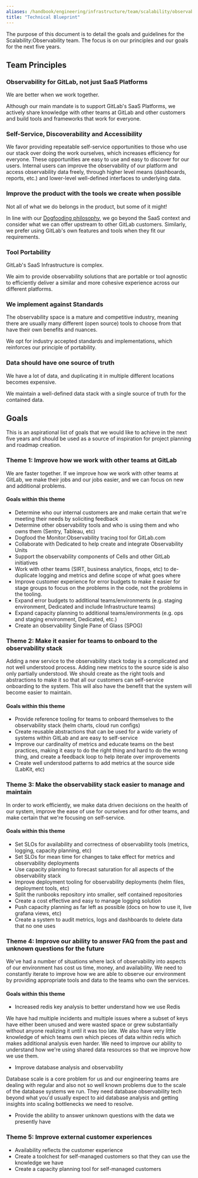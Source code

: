 ```yaml
---
aliases: /handbook/engineering/infrastructure/team/scalability/observability/technical_blueprint.html
title: "Technical Blueprint"
---
```


The purpose of this document is to detail the goals and guidelines for the Scalability:Observability team. The focus is on our principles and our goals for the next five years.

## Team Principles

### Observability for GitLab, not just SaaS Platforms

We are better when we work together.

Although our main mandate is to support GitLab's SaaS Platforms, we actively share knowledge with other teams at GitLab and other customers and build tools and frameworks that work for everyone.

### Self-Service, Discoverability and Accessibility

We favor providing repeatable self-service opportunities to those who use our stack over doing the work ourselves, which increases efficiency for everyone.
These opportunities are easy to use and easy to discover for our users.
Internal users can improve the observability of our platform and access observability data freely, through higher level means (dashboards, reports, etc.) and lower-level well-defined interfaces to underlying data.

### Improve the product with the tools we create when possible

Not all of what we do belongs in the product, but some of it might!

In line with our [Dogfooding philosophy](https://handbook.gitlab.com/handbook/product/product-processes/dogfooding-for-product-mgt/), we go beyond the SaaS context and consider what we can offer upstream to other GitLab customers.
Similarly, we prefer using GitLab's own features and tools when they fit our requirements.

### Tool Portability

GitLab's SaaS Infrastructure is complex.

We aim to provide observability solutions that are portable or tool agnostic to efficiently deliver a similar and more cohesive experience across our different platforms.

### We implement against Standards

The observability space is a mature and competitive industry, meaning there are usually many different (open source) tools to choose from that have their own benefits and nuances.

We opt for industry accepted standards and implementations, which reinforces our principle of portability.

### Data should have one source of truth

We have a lot of data, and duplicating it in multiple different locations becomes expensive.

We maintain a well-defined data stack with a single source of truth for the contained data.

## Goals

This is an aspirational list of goals that we would like to achieve in the next five years and should be used as a source of inspiration for project planning and roadmap creation.

### Theme 1: Improve how we work with other teams at GitLab

We are faster together.  If we improve how we work with other teams at GitLab, we make their jobs and our jobs easier, and we can focus on new and additional problems.

#### Goals within this theme

- Determine who our internal customers are and make certain that we're meeting their needs by soliciting feedback
- Determine other observability tools and who is using them and who owns them (Sentry, Tableau, etc)
- Dogfood the Monitor:Observability tracing tool for GitLab.com
- Collaborate with Dedicated to help create and integrate Observability Units
- Support the observability components of Cells and other GitLab initiatives
- Work with other teams (SIRT, business analytics, finops, etc) to de-duplicate logging and metrics and define scope of what goes where
- Improve customer experience for error budgets to make it easier for stage groups to focus on the problems in the code, not the problems in the tooling.
- Expand error budgets to additional teams/environments (e.g. staging environment, Dedicated and include Infrastructure teams)
- Expand capacity planning to additional teams/environments (e.g. ops and staging environment, Dedicated, etc.)
- Create an observability Single Pane of Glass (SPOG)

### Theme 2: Make it easier for teams to onboard to the observability stack

Adding a new service to the observability stack today is a complicated and not well understood process.  Adding new metrics to the source side is also only partially understood.  We should create as the right tools and abstractions to make it so that all our customers can self-service onboarding to the system.  This will also have the benefit that the system will become easier to maintain.

#### Goals within this theme

- Provide reference tooling for teams to onboard themselves to the observability stack (helm charts, cloud run configs)
- Create reusable abstractions that can be used for a wide variety of systems within GitLab and are easy to self-service
- Improve our cardinality of metrics and educate teams on the best practices, making it easy to do the right thing and hard to do the wrong thing, and create a feedback loop to help iterate over improvements
- Create well understood patterns to add metrics at the source side (LabKit, etc)

### Theme 3: Make the observability stack easier to manage and maintain

In order to work efficiently, we make data driven decisions on the health of our system, improve the ease of use for ourselves and for other teams, and make certain that we're focusing on self-service.

#### Goals within this theme

- Set SLOs for availability and correctness of observability tools (metrics, logging, capacity planning, etc)
- Set SLOs for mean time for changes to take effect for metrics and observability deployments
- Use capacity planning to forecast saturation for all aspects of the observability stack
- Improve deployment tooling for observability deployments (helm files, deployment tools, etc)
- Split the runbooks repository into smaller, self contained repositories
- Create a cost effective and easy to manage logging solution
- Push capacity planning as far left as possible (docs on how to use it, live grafana views, etc)
- Create a system to audit metrics, logs and dashboards to delete data that no one uses

### Theme 4: Improve our ability to answer FAQ from the past and unknown questions for the future

We've had a number of situations where lack of observability into aspects of our environment has cost us time, money, and availability.  We need to constantly iterate to improve how we are able to observe our environment by providing appropriate tools and data to the teams who own the services.

#### Goals within this theme

- Increased redis key analysis to better understand how we use Redis

 We have had multiple incidents and multiple issues where a subset of keys have either been unused and were wasted space or grew substantially without anyone realizing it until it was too late.  We also have very little knowledge of which teams own which pieces of data within redis which makes additional analysis even harder.  We need to improve our ability to understand how we're using shared data resources so that we improve how we use them.

- Improve database analysis and observability

Database scale is a core problem for us and our engineering teams are dealing with regular and also not so well known problems due to the scale of the database systems we run. They need database observability tech beyond what you'd usually expect to aid database analysis and getting insights into scaling bottlenecks we need to resolve.

- Provide the ability to answer unknown questions with the data we presently have

### Theme 5: Improve external customer experiences

- Availability reflects the customer experience
- Create a toolchest for self-managed customers so that they can use the knowledge we have
- Create a capacity planning tool for self-managed customers
